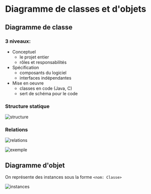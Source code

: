 # Diagramme de classes et d'objets

## Diagramme de classe
### 3 niveaux:
- Conceptuel
	- le projet entier
	- rôles et responsabilités
- Spécification
	- composants du logiciel
	- interfaces indépendantes
- Mise en oeuvre
	- classes en code (Java, C)
	- sert de schéma pour le code
### Structure statique
![structure](https://user-images.githubusercontent.com/19282069/119018016-e9e37700-b99b-11eb-8df6-9247b9406e9b.png)

### Relations

![relations](https://user-images.githubusercontent.com/19282069/119018149-13040780-b99c-11eb-9545-a506d8e6d7f2.png)

![exemple](https://user-images.githubusercontent.com/19282069/119018375-4cd50e00-b99c-11eb-889e-dcdcd72f14a6.png)

## Diagramme d'objet

On représente des instances sous la forme `<nom: Classe>`

![instances](https://user-images.githubusercontent.com/19282069/119018787-c4a33880-b99c-11eb-9cab-2cd7d30edf85.png)


